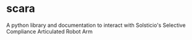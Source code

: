 # scara
A python library and documentation to interact with Solsticio's Selective Compliance Articulated Robot Arm
